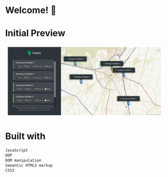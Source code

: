 # Welcome! 👋
# Initial Preview
![Initial Preview for Mapty project](shot.png)

# Built with

    JavaScript 
    OOP
    DOM manipulation
    Semantic HTML5 markup
    CSS3
    

